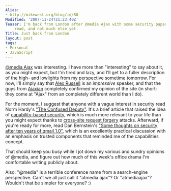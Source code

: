 ```yaml
---
Alias:
- http://mikewest.org/blog/id/80
Modified: '2007-11-24T21:23:40Z'
Teaser: I'm back from London after @media Ajax with some security papers for you to
    read, and not much else yet.
Title: Just back from London
layout: post
tags:
- Personal
- JavaScript
---
```

[@media Ajax][atmedia] was interesting.  I have more than "interesting" to say
about it, as you might expect, but I'm tired and lazy, and I'll get to a
fuller description of the high- and lowlights from my perspective sometime
tomorrow.  For now, I'll simply say that [Alex Russell][alex] is an _impressive_
speaker, and that the guys from [Ajaxian][] completely confirmed my opinion of the site (in short: they come at "Ajax" from an completely different world
than I do).

For the moment, I suggest that anyone with a vague interest in security read
Norm Hardy's ["The Confused Deputy"][deputy].  It's a brief article that
raised the idea of [capability-based security][capability], which is much more
relevant to your life than you might expect thanks to [cross-site request
forgery][csfr] attacks.  Afterward, if you're ready for more, read Dan
Bernstein's ["Some thoughts on security after ten years of qmail 1.0"][qmail],
which is an excellently practical discussion with an emphasis on trusted components that reminded me of the capabilities concept.

That should keep you busy while I jot down my various and sundry opinions of
@media, and figure out how much of this week's office drama I'm comfortable
writing publicly about.

Also: "@media" is a terrible conference name from a search-engine perspective. 
Can't we all just call it "atmedia ajax"?  Or "atmediaajax"?  Wouldn't that be
simpler for everyone?  :)

[ajaxian]: http://www.ajaxian.com/
[atmedia]: http://www.vivabit.com/atmediaajax/ "@media Ajax"
[deputy]: http://cap-lore.com/CapTheory/ConfusedDeputy.html "Norm Hardy: The Confused Deputy"
[qmail]: http://cr.yp.to/qmail/qmailsec-20071101.pdf "Dan Bernstein: Some thoughts on security after ten years of qmail 1.0"
[capability]: http://en.wikipedia.org/wiki/Capability-based_security "Wikipedia: Capability-based security"
[csfr]: http://shiflett.org/articles/cross-site-request-forgeries "Chris Shiftlett: Cross-Site Request Forgeries"
[alex]: http://alex.dojotoolkit.org/ "Alex Russell: Continuing Intermittent Incoherency"
